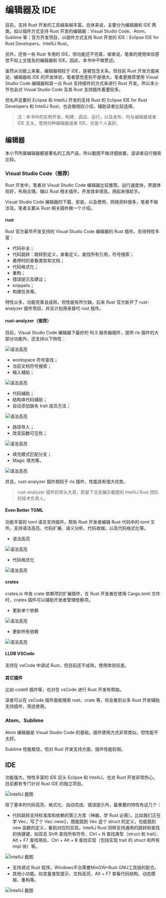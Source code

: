 # 编辑器及 IDE

目前，支持 Rust 开发的工具越来越丰富。总体来说，主要分为编辑器和 IDE 两类。如以插件方式支持 Rust 开发的编辑器：Visual Studio Code、Atom、Sublime 等；官方开发项目，以插件方式支持 Rust 开发的 IDE：Eclipse IDE for Rust Developers、IntelliJ Rust。

另外，还有一些 Rust 专用的 IDE，但功能还不完善，或者说，笔者的使用体验感觉不如上文提及的编辑器和 IDE。因此，本书中不做赘述。

虽然从功能上来看，编辑器相较于 IDE，是被包含关系。但目前 Rust 开发方面来说，编辑器和 IDE 的开发体验，笔者感觉差别不是很大。笔者更推荐使用 Visual Studio Code 编辑器和其一众 Rust 支持插件的方式来进行 Rust 开发。所以本小节也会对 Visual Studio Code 及其 Rust 支持插件着墨较多。

但名声显要的 Eclipse 和 IntelliJ 开发的支持 Rust 的 Eclipse IDE for Rust Developers 和 IntelliJ Rust，也会做相应介绍，辅助读者比较选择。

> 注：本书中的实例开发、构建、调试、运行，以及发布，均与编辑器或者 IDE 无关。使用何种编辑器或者 IDE，仅是个人喜好。

## 编辑器

本小节所属编辑器都是著名的工具产品，所以截图不做详细放置，请读者自行搜索比较。

### Visual Studio Code（推荐）

Rust 开发中，笔者对 Visual Studio Code 编辑器比较推荐。运行速度快，界面体验好，布局合理。辅以 Rust 相关插件，开发效率很高，用起来很趁手。

Visual Studio Code 编辑器的下载、安装，以及使用，网络资料很多，笔者不做涉及。笔者主要从 Rust 相关插件做一个介绍。

#### rust

Rust 官方最早开发支持的 Visual Studio Code 编辑器的 Rust 插件。支持特性丰富：

- 代码补全；
- 代码跳转：跳转到定义，查看定义，查找所有引用，符号搜索；
- 悬停时的查看类型和文档；
- 代码格式化；
- 重构；
- 错误提示及建议；
- snippets；
- 构建任务等。

特性众多，功能完善且成熟，但性能有所欠缺。后来 Rust 官方新开了 rust-analyzer 插件项目，并且计划用来替代 rust 插件。

#### rust-analyzer（推荐）

目前，Visual Studio Code 编辑器下最好的 RLS 服务器插件，提供 rls 插件的大部分功能外，还支持以下特性：

![语法高亮](../css/env-tools/rust-analyzer-1.png)

- workspace 符号查找；
- 当前文档符号搜索；
- 输入辅助；

![语法高亮](../css/env-tools/rust-analyzer-2.png)

- 代码辅助；
- 结构体代码辅助；
- 自动添加缺失 trait 成员方法；

![语法高亮](../css/env-tools/rust-analyzer-3.png)

- 路径导入；
- 改变函数可见性；

![语法高亮](../css/env-tools/rust-analyzer-4.png)

- 填充模式匹配分支；
- Magic 填充等。

![语法高亮](../css/env-tools/rust-analyzer-5.png)

并且，rust-analyzer 插件相较于 rls 插件，性能具有很大优势。

> rust-analyzer 插件的带头大哥，即是下文会展示截图的 IntelliJ Rust 团队的技术负责人。

#### Even Better TOML

功能丰富的 toml 语言支持插件，帮助 Rust 开发者编辑 Rust 代码中的 toml 文件。支持语法高亮、代码扩展、语义分析、代码收缩，以及代码格式化等。

- 语法高亮

![语法高亮](../css/env-tools/even-toml-1.png)

- 代码格式化

![语法高亮](../css/env-tools/even-toml-2.png)

#### crates

crates.io 中各 crate 依赖项的扩展插件，在 Rust 开发者在使用 Cargo.toml 文件时，crates 插件可以辅助开发者管理依赖项。

- 更新单个依赖

![语法高亮](../css/env-tools/crates-1.png)

- 更新所有依赖

![语法高亮](../css/env-tools/crates-2.png)

#### LLDB VSCode

支持在 vsCode 中调试 Rust，但目前还不成熟，使用体验较差。

#### 其它插件

比如 code9 插件等，也对在 vsCode 进行 Rust 开发有帮助。

读者可以在 vsCode 插件面板搜索 rust、crate 等，将会看到众多 Rust 开发辅助支持插件，筛选使用。

### Atom、Sublime

Atom 编辑器是 Visual Studio Code 的基础，插件使用方式非常类似，但性能不太好。

Sublime 性能极佳，但对 Rust 开发支持方面，插件性能较弱。

## IDE

功能强大，特性丰富的 IDE 巨头 Eclipse 和 IntelliJ，也对 Rust 开发非常热心，目前都有专门针对 Rust IDE 的独立项目。

![IntelliJ 截图](../css/env-tools/intellij-rust-1.png)

除了基本的代码高亮、格式化、自动完成、错误提示外，最重要的特性有这几个：

- 代码跳转支持标准库和依赖的第三方库（神器，学 Rust 必需）。比如我们正在学 Vec，写了个 Vec::new()，既能跳到 Vec 这个 struct 的定义，也能跳到 new 函数的定义，看到对应的实现。IntelliJ Rust 同样支持通用的跳转和查找的快捷键，如双击 Shift 查找所有符号、Ctrl + N 查找类型（struct 和 trait）、Alt + F7 查找用处、Ctrl + Alt + B 查找实现（包括实现 trait 的 struct 和所有 impl 块）等。

![IntelliJ 截图](../css/env-tools/intellij-rust-2.png)

- 支持调试 Rust 程序。Windows平台需要MinGW+Rust GNU工具链的配合。
- 其他小功能。如变量类型提示、文档高亮、Alt + F7 查看代码结构、动态模板、重构等。

![IntelliJ 截图](../css/env-tools/intellij-rust-3.png)
